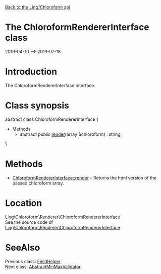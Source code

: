 [Back to the Ling/Chloroform api](https://github.com/lingtalfi/Chloroform/blob/master/doc/api/Ling/Chloroform.md)



The ChloroformRendererInterface class
================
2019-04-10 --> 2019-07-18






Introduction
============

The ChloroformRendererInterface interface.



Class synopsis
==============


abstract class <span class="pl-k">ChloroformRendererInterface</span>  {

- Methods
    - abstract public [render](https://github.com/lingtalfi/Chloroform/blob/master/doc/api/Ling/Chloroform/Renderer/ChloroformRendererInterface/render.md)(array $chloroform) : string

}






Methods
==============

- [ChloroformRendererInterface::render](https://github.com/lingtalfi/Chloroform/blob/master/doc/api/Ling/Chloroform/Renderer/ChloroformRendererInterface/render.md) &ndash; Returns the html version of the passed chloroform array.





Location
=============
Ling\Chloroform\Renderer\ChloroformRendererInterface<br>
See the source code of [Ling\Chloroform\Renderer\ChloroformRendererInterface](https://github.com/lingtalfi/Chloroform/blob/master/Renderer/ChloroformRendererInterface.php)



SeeAlso
==============
Previous class: [FieldHelper](https://github.com/lingtalfi/Chloroform/blob/master/doc/api/Ling/Chloroform/Helper/FieldHelper.md)<br>Next class: [AbstractMinMaxValidator](https://github.com/lingtalfi/Chloroform/blob/master/doc/api/Ling/Chloroform/Validator/AbstractMinMaxValidator.md)<br>
